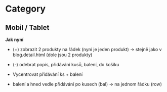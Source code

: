 # Category

## Mobil /  Tablet
**Jak nyní**
- (+) zobrazit 2 produkty na řádek (nyní je jeden produkt) -> stejně jako v blog.detail.html (dole jsou 2 produkty)
- (-) odebrat popis, přidávání kusů, balení, do košíku

- Vycentrovat přidávání ks + balení
- balení a hned vedle přidávání po kusech (bal) -> na jednom řádku (row)
